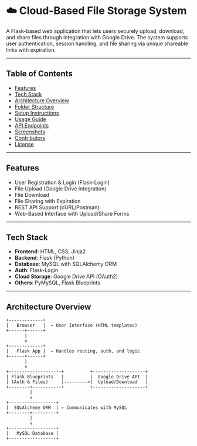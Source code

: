# ☁️ Cloud-Based File Storage System

A Flask-based web application that lets users securely upload, download, and share files through integration with Google Drive. The system supports user authentication, session handling, and file sharing via unique shareable links with expiration.

---

## Table of Contents

- [Features](#features)
- [Tech Stack](#tech-stack)
- [Architecture Overview](#architecture-overview)
- [Folder Structure](#folder-structure)
- [Setup Instructions](#setup-instructions)
- [Usage Guide](#usage-guide)
- [API Endpoints](#api-endpoints)
- [Screenshots](#screenshots)
- [Contributors](#contributors)
- [License](#license)

---

## Features

- User Registration & Login (Flask-Login)
- File Upload (Google Drive Integration)
- File Download
- File Sharing with Expiration
- REST API Support (cURL/Postman)
- Web-Based Interface with Upload/Share Forms

---

## Tech Stack

- **Frontend**: HTML, CSS, Jinja2
- **Backend**: Flask (Python)
- **Database**: MySQL with SQLAlchemy ORM
- **Auth**: Flask-Login
- **Cloud Storage**: Google Drive API (OAuth2)
- **Others**: PyMySQL, Flask Blueprints

---

## Architecture Overview

```text
+-------------+
|   Browser   |  ← User Interface (HTML templates)
+------+------+ 
       |
       v
+-------------+
|   Flask App |  ← Handles routing, auth, and logic
+------+------+ 
       |
       v
+--------------------+          +--------------------+
| Flask Blueprints   |          |  Google Drive API  |
| (Auth & Files)     |--------->|  Upload/Download   |
+--------+-----------+          +--------------------+
         |
         v
+------------------+
|  SQLAlchemy ORM  | ← Communicates with MySQL
+--------+---------+
         |
         v
+------------------+
|   MySQL Database |
+------------------+


 
